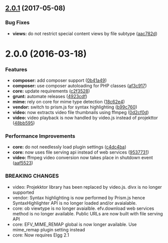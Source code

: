 <a name="2.0.1"></a>
## [2.0.1](https://github.com/hypeJunction/elgg_file_viewer/compare/2.0.0...v2.0.1) (2017-05-08)


### Bug Fixes

* **views:** do not restrict special content views by file subtype ([aac782d](https://github.com/hypeJunction/elgg_file_viewer/commit/aac782d))



<a name="2.0.0"></a>
# 2.0.0 (2016-03-18)


### Features

* **composer:** add composer support ([0b41a49](https://github.com/hypeJunction/elgg_file_viewer/commit/0b41a49))
* **composer:** use composer autoloading for PHP classes ([af3c917](https://github.com/hypeJunction/elgg_file_viewer/commit/af3c917))
* **core:** update requirements ([c2f3528](https://github.com/hypeJunction/elgg_file_viewer/commit/c2f3528))
* **grunt:** automate releases ([4923cdf](https://github.com/hypeJunction/elgg_file_viewer/commit/4923cdf))
* **mime:** rely on core for mime type detection ([18c62e4](https://github.com/hypeJunction/elgg_file_viewer/commit/18c62e4))
* **vendor:** switch to prism.js for syntax highlighting ([b99c760](https://github.com/hypeJunction/elgg_file_viewer/commit/b99c760))
* **video:** now extracts video file thumbnails using ffmpeg ([0d2cf0d](https://github.com/hypeJunction/elgg_file_viewer/commit/0d2cf0d))
* **video:** video playback is now handled by video.js instead of projekttor ([48bb595](https://github.com/hypeJunction/elgg_file_viewer/commit/48bb595))

### Performance Improvements

* **core:** do not needlessly load plugin settings ([c4dc4ba](https://github.com/hypeJunction/elgg_file_viewer/commit/c4dc4ba))
* **core:** now uses file serving api instead of web services ([9537731](https://github.com/hypeJunction/elgg_file_viewer/commit/9537731))
* **video:** ffmpeg video conversion now takes place in shutdown event ([aaf5523](https://github.com/hypeJunction/elgg_file_viewer/commit/aaf5523))


### BREAKING CHANGES

* video: Projekktor library has been replaced by video.js. divx is no longer supported
* vendor: Syntax highlighting is now performed by Prism.js hence SyntaxHighlighter API
is no longer loaded and/or avaialable.
* core: ob viewtype is no longer avaialble. efv.download web services method is no
longer available. Public URLs are now built with file serving API
* core: EFV_MIME_REMAP global is now longer available. Use mime_remap plugin setting
instead
* core: Now requires Elgg 2.1



